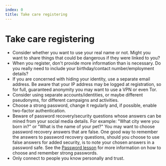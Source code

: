 ```yaml
---
index: 0
title: Take care registering
---
```

# Take care registering 

*   Consider whether you want to use your real name or not. Might you want to share things that could be dangerous if they were linked to you?
*   When you register, don't provide more information than is necessary. Do you really need to include your birthday/contact number/employment details?
*   If you are concerned with hiding your identity, use a separate email address. Be aware that your IP address may be logged at registration, so for full, guaranteed anonymity you may want to use a VPN or even Tor.   
*   Consider using separate accounts/identities, or maybe different pseudonyms, for different campaigns and activities.  
*   Choose a strong password, change it regularly and, if possible, enable two-factor authentication.
*   Beware of password recovery/security questions whose answers can be mined from your social media details. For example: "What city were you born in?" or "What is the name of your pet?" You may want to choose password recovery answers that are false. One good way to remember the answers to password recovery questions, should you choose to use false answers for added security, is to note your chosen answers in a password safe. See the [Password lesson](umbrella://lesson/passwords/1) for more information on how to choose and remember strong passwords.
*   Only connect to people you know personally and trust.